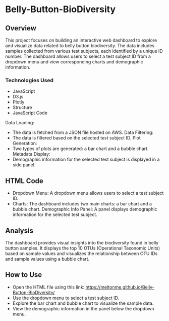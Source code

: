 # Belly-Button-BioDiversity

## Overview
This project focuses on building an interactive web dashboard to explore and visualize data related to belly button biodiversity. The data includes samples collected from various test subjects, each identified by a unique ID number. The dashboard allows users to select a test subject ID from a dropdown menu and view corresponding charts and demographic information.

### Technologies Used
- JavaScript
- D3.js
- Plotly
- Structure
- JavaScript Code

Data Loading:
- The data is fetched from a JSON file hosted on AWS.
Data Filtering:
- The data is filtered based on the selected test subject ID.
Plot Generation:
- Two types of plots are generated: a bar chart and a bubble chart.
Metadata Display:
- Demographic information for the selected test subject is displayed in a side panel.

## HTML Code
- Dropdown Menu: A dropdown menu allows users to select a test subject ID.
- Charts: The dashboard includes two main charts: a bar chart and a bubble chart.
Demographic Info Panel: A panel displays demographic information for the selected test subject.

## Analysis
The dashboard provides visual insights into the biodiversity found in belly button samples. It displays the top 10 OTUs (Operational Taxonomic Units) based on sample values and visualizes the relationship between OTU IDs and sample values using a bubble chart.

## How to Use
 - Open the HTML file using this link: https://meltonme.github.io/Belly-Button-BioDiversity/
- Use the dropdown menu to select a test subject ID.
- Explore the bar chart and bubble chart to visualize the sample data.
- View the demographic information in the panel below the dropdown menu.
